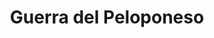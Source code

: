 ﻿---
title: "Guerra del Peloponeso"
permalink: periodes_37.html
layout: periode
dataInici: -431
dataFi: -413
sidebar: periodes
pares:
  - id: 86
    title: "Guerras del Peloponeso"
    dataInici: "(-460)"
    dataFi: "(-413)"

fills:
  - id: 68
    title: "Batalla de Esfacteria"
    dataInici: "(-425)"

  - id: 185
    title: "Batalla de Delio"
    dataInici: "(-424)"

  - id: 67
    title: "Batalla de Anfípolis"
    dataInici: "(-422)"

  - id: 69
    title: "Batalla de Mantinea"
    dataInici: "(-418)"

  - id: 70
    title: "Expedición a Sicilia"
    dataInici: "(-415)"
    dataFi: "(-413)"

  - id: 545
    title: "Batalla de Arginusas"
    dataInici: "(-406)"

jocsPrincipals:
  - title: "Hellenes"
    bggId: 10788

  - title: "Peloponnesian War"
    bggId: 6859

  - title: "Athens & Sparta"
    bggId: 29656

  - title: "Polis"
    bggId: 69779

  - title: "Epic of the Peloponnesian War"
    bggId: 13498

  - title: "Perikles"
    bggId: 21954

  - title: "Sparta versus Athens"
    bggId: 144135

  - title: "Quartermaster General: Victory or Death – The Peloponnesian War"
    bggId: 195227
    dataInici: 
    dataFi: 

  - title: "Pericles"
    bggId: 199904
    dataInici: 
    dataFi: 

jocsEscenaris:
  - title: "The Peloponnesian War, 431-404 BC"
    bggId: 1678

jocsEpoca:
  - title: "War Galley"
    bggId: 1894
    escenari: "Arginusae"

jocsEpocaEscenaris:
---
